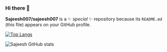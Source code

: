 ### Hi there 👋


**Sajeesh007/sajeesh007** is a ✨ _special_ ✨ repository because its `README.md` (this file) appears on your GitHub profile.

[![Top Langs](https://github-readme-stats.vercel.app/api/top-langs/?username=sajeesh007&theme=radical&layout=compact)](https://github.com/Hmida71/github-readme-stats)

![Sajeesh GitHub stats](https://github-readme-stats.vercel.app/api?username=sajeesh007&show_icons=true&theme=radical)
